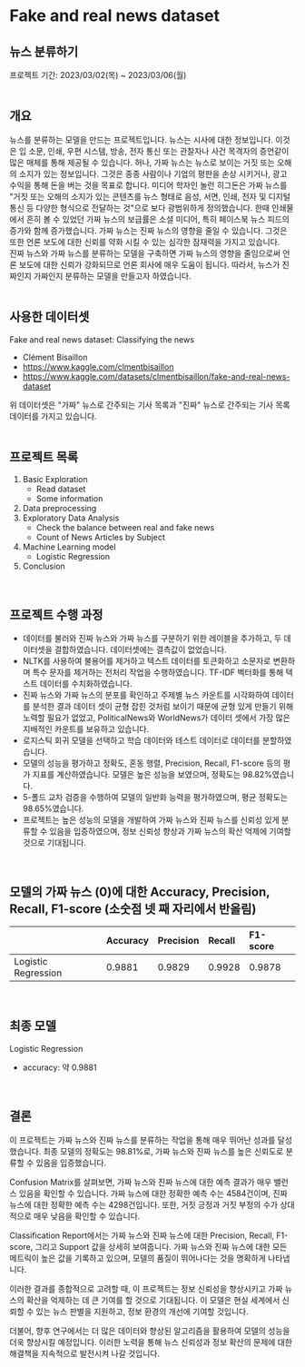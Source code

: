 # Fake and real news dataset
## 뉴스 분류하기
프로젝트 기간: 2023/03/02(목) ~ 2023/03/06(월)  
<br/>
## 개요
뉴스를 분류하는 모델을 만드는 프로젝트입니다. 뉴스는 시사에 대한 정보입니다. 이것은 입 소문, 인쇄, 우편 시스템, 방송, 전자 통신 또는 관찰자나 사건 목격자의 증언같이 많은 매체를 통해 제공될 수 있습니다. 허나, 가짜 뉴스는 뉴스로 보이는 거짓 또는 오해의 소지가 있는 정보입니다. 그것은 종종 사람이나 기업의 평판을 손상 시키거나, 광고 수익을 통해 돈을 버는 것을 목표로 합니다. 미디어 학자인 놀런 히그돈은 가짜 뉴스를 "거짓 또는 오해의 소지가 있는 콘텐츠를 뉴스 형태로 음성, 서면, 인쇄, 전자 및 디지털 통신 등 다양한 형식으로 전달하는 것"으로 보다 광범위하게 정의했습니다. 한때 인쇄물에서 흔히 볼 수 있었던 가짜 뉴스의 보급률은 소셜 미디어, 특히 페이스북 뉴스 피드의 증가와 함께 증가했습니다. 가짜 뉴스는 진짜 뉴스의 영향을 줄일 수 있습니다. 그것은 또한 언론 보도에 대한 신뢰를 약화 시킬 수 있는 심각한 잠재력을 가지고 있습니다.  
진짜 뉴스와 가짜 뉴스를 분류하는 모델을 구축하면 가짜 뉴스의 영향을 줄임으로써 언론 보도에 대한 신뢰가 강화되므로 언론 회사에 매우 도움이 됩니다. 따라서, 뉴스가 진짜인지 가짜인지 분류하는 모델을 만들고자 하였습니다.  
<br/>
## 사용한 데이터셋
Fake and real news dataset: Classifying the news
- Clément Bisaillon
- https://www.kaggle.com/clmentbisaillon
- https://www.kaggle.com/datasets/clmentbisaillon/fake-and-real-news-dataset  

위 데이터셋은 "가짜" 뉴스로 간주되는 기사 목록과 "진짜" 뉴스로 간주되는 기사 목록 데이터를 가지고 있습니다.  
<br/>
## 프로젝트 목록
1. Basic Exploration
    - Read dataset
    - Some information
2. Data preprocessing
3. Exploratory Data Analysis
    - Check the balance between real and fake news
    - Count of News Articles by Subject
4. Machine Learning model
    - Logistic Regression
5. Conclusion  
<br/>

## 프로젝트 수행 과정
- 데이터를 불러와 진짜 뉴스와 가짜 뉴스를 구분하기 위한 레이블을 추가하고, 두 데이터셋을 결합하였습니다. 데이터셋에는 결측값이 없었습니다.
- NLTK를 사용하여 불용어를 제거하고 텍스트 데이터를 토큰화하고 소문자로 변환하며 특수 문자를 제거하는 전처리 작업을 수행하였습니다. TF-IDF 벡터화를 통해 텍스트 데이터를 수치화하였습니다.
- 진짜 뉴스와 가짜 뉴스의 분포를 확인하고 주제별 뉴스 카운트를 시각화하여 데이터를 분석한 결과 데이터 셋이 균형 잡힌 것처럼 보이기 때문에 균형 있게 만들기 위해 노력할 필요가 없었고, PoliticalNews와 WorldNews가 데이터 셋에서 가장 많은 지배적인 카운트를 보유하고 있습니다.
- 로지스틱 회귀 모델을 선택하고 학습 데이터와 테스트 데이터로 데이터를 분할하였습니다.
- 모델의 성능을 평가하고 정확도, 혼동 행렬, Precision, Recall, F1-score 등의 평가 지표를 계산하였습니다. 모델은 높은 성능을 보였으며, 정확도는 98.82%였습니다.
- 5-폴드 교차 검증을 수행하여 모델의 일반화 능력을 평가하였으며, 평균 정확도는 98.65%였습니다.
- 프로젝트는 높은 성능의 모델을 개발하여 가짜 뉴스와 진짜 뉴스를 신뢰성 있게 분류할 수 있음을 입증하였으며, 정보 신뢰성 향상과 가짜 뉴스의 확산 억제에 기여할 것으로 기대됩니다.
<br/>

## 모델의 가짜 뉴스 (0)에 대한 Accuracy, Precision, Recall, F1-score (소숫점 넷 째 자리에서 반올림)
|| Accuracy | Precision | Recall | F1-score |
|:------------------|:-------|:-------|:-------|:-------|
|Logistic Regression| 0.9881 | 0.9829 | 0.9928 | 0.9878 |
<br/>

## 최종 모델
Logistic Regression
- accuracy: 약 0.9881
<br/>

## 결론
이 프로젝트는 가짜 뉴스와 진짜 뉴스를 분류하는 작업을 통해 매우 뛰어난 성과를 달성했습니다. 최종 모델의 정확도는 98.81%로, 가짜 뉴스와 진짜 뉴스를 높은 신뢰도로 분류할 수 있음을 입증했습니다.

Confusion Matrix를 살펴보면, 가짜 뉴스와 진짜 뉴스에 대한 예측 결과가 매우 밸런스 있음을 확인할 수 있습니다. 가짜 뉴스에 대한 정확한 예측 수는 4584건이며, 진짜 뉴스에 대한 정확한 예측 수는 4298건입니다. 또한, 거짓 긍정과 거짓 부정의 수가 상대적으로 매우 낮음을 확인할 수 있습니다.

Classification Report에서는 가짜 뉴스와 진짜 뉴스에 대한 Precision, Recall, F1-score, 그리고 Support 값을 상세히 보여줍니다. 가짜 뉴스와 진짜 뉴스에 대한 모든 메트릭이 높은 값을 기록하고 있으며, 모델의 품질이 뛰어나다는 것을 명확하게 나타냅니다.

이러한 결과를 종합적으로 고려할 때, 이 프로젝트는 정보 신뢰성을 향상시키고 가짜 뉴스의 확산을 억제하는 데 큰 기여를 할 것으로 기대됩니다. 이 모델은 현실 세계에서 신뢰할 수 있는 뉴스 판별을 지원하고, 정보 환경의 개선에 기여할 것입니다.

더불어, 향후 연구에서는 더 많은 데이터와 향상된 알고리즘을 활용하여 모델의 성능을 더욱 향상시킬 예정입니다. 이러한 노력을 통해 뉴스 신뢰성과 정보 확산의 문제에 대한 해결책을 지속적으로 발전시켜 나갈 것입니다.
